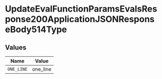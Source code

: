# UpdateEvalFunctionParamsEvalsResponse200ApplicationJSONResponseBody514Type


## Values

| Name       | Value      |
| ---------- | ---------- |
| `ONE_LINE` | one_line   |
